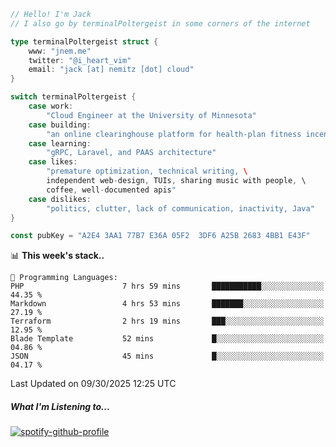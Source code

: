 ```go
// Hello! I'm Jack
// I also go by terminalPoltergeist in some corners of the internet

type terminalPoltergeist struct {
    www: "jnem.me"
    twitter: "@i_heart_vim"
    email: "jack [at] nemitz [dot] cloud"
}

switch terminalPoltergeist {
    case work:
        "Cloud Engineer at the University of Minnesota"
    case building:
        "an online clearinghouse platform for health-plan fitness incentive programs"
    case learning:
        "gRPC, Laravel, and PAAS architecture"
    case likes:
        "premature optimization, technical writing, \
        independent web-design, TUIs, sharing music with people, \
        coffee, well-documented apis"
    case dislikes:
        "politics, clutter, lack of communication, inactivity, Java"
}

const pubKey = "A2E4 3AA1 77B7 E36A 05F2  3DF6 A25B 2683 4BB1 E43F"
```

<!--START_SECTION:waka-->
📊 **This week's stack..** 

```text
💬 Programming Languages: 
PHP                      7 hrs 59 mins       ███████████░░░░░░░░░░░░░░   44.35 % 
Markdown                 4 hrs 53 mins       ███████░░░░░░░░░░░░░░░░░░   27.19 % 
Terraform                2 hrs 19 mins       ███░░░░░░░░░░░░░░░░░░░░░░   12.95 % 
Blade Template           52 mins             █░░░░░░░░░░░░░░░░░░░░░░░░   04.86 % 
JSON                     45 mins             █░░░░░░░░░░░░░░░░░░░░░░░░   04.17 % 
```


 Last Updated on 09/30/2025 12:25 UTC
<!--END_SECTION:waka-->

##### What I'm Listening to...

[![spotify-github-profile](https://jnem.me/listening-item?maxAge=2592000)](https://jnem.me/listening)

